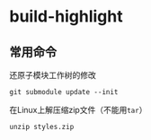 # build-highlight

## 常用命令

还原子模块工作树的修改

```
git submodule update --init
```

在Linux上解压缩zip文件（不能用`tar`）

```
unzip styles.zip
```
